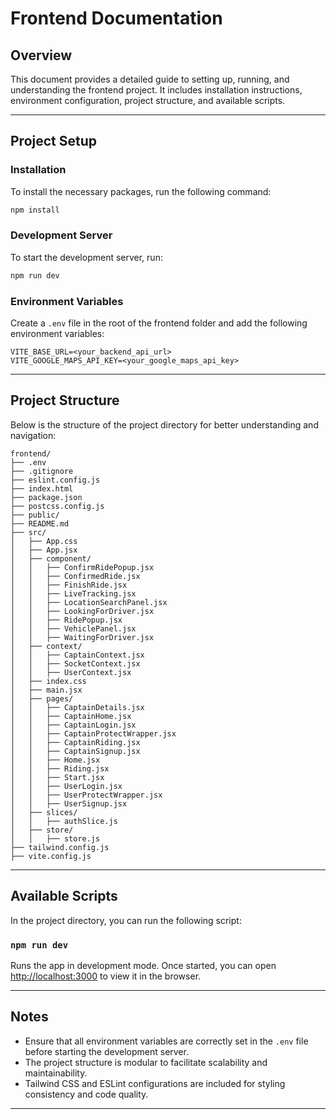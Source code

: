 # Frontend Documentation

## Overview

This document provides a detailed guide to setting up, running, and understanding the frontend project. It includes installation instructions, environment configuration, project structure, and available scripts.

---

## Project Setup

### Installation

To install the necessary packages, run the following command:

```bash
npm install
```

### Development Server

To start the development server, run:

```bash
npm run dev
```

### Environment Variables

Create a `.env` file in the root of the frontend folder and add the following environment variables:

```env
VITE_BASE_URL=<your_backend_api_url>
VITE_GOOGLE_MAPS_API_KEY=<your_google_maps_api_key>
```

---

## Project Structure

Below is the structure of the project directory for better understanding and navigation:

```plaintext
frontend/
├── .env
├── .gitignore
├── eslint.config.js
├── index.html
├── package.json
├── postcss.config.js
├── public/
├── README.md
├── src/
│   ├── App.css
│   ├── App.jsx
│   ├── component/
│   │   ├── ConfirmRidePopup.jsx
│   │   ├── ConfirmedRide.jsx
│   │   ├── FinishRide.jsx
│   │   ├── LiveTracking.jsx
│   │   ├── LocationSearchPanel.jsx
│   │   ├── LookingForDriver.jsx
│   │   ├── RidePopup.jsx
│   │   ├── VehiclePanel.jsx
│   │   ├── WaitingForDriver.jsx
│   ├── context/
│   │   ├── CaptainContext.jsx
│   │   ├── SocketContext.jsx
│   │   ├── UserContext.jsx
│   ├── index.css
│   ├── main.jsx
│   ├── pages/
│   │   ├── CaptainDetails.jsx
│   │   ├── CaptainHome.jsx
│   │   ├── CaptainLogin.jsx
│   │   ├── CaptainProtectWrapper.jsx
│   │   ├── CaptainRiding.jsx
│   │   ├── CaptainSignup.jsx
│   │   ├── Home.jsx
│   │   ├── Riding.jsx
│   │   ├── Start.jsx
│   │   ├── UserLogin.jsx
│   │   ├── UserProtectWrapper.jsx
│   │   ├── UserSignup.jsx
│   ├── slices/
│   │   ├── authSlice.js
│   ├── store/
│   │   ├── store.js
├── tailwind.config.js
├── vite.config.js
```

---

## Available Scripts

In the project directory, you can run the following script:

### `npm run dev`

Runs the app in development mode. Once started, you can open [http://localhost:3000](http://localhost:3000) to view it in the browser.

---

## Notes

- Ensure that all environment variables are correctly set in the `.env` file before starting the development server.
- The project structure is modular to facilitate scalability and maintainability.
- Tailwind CSS and ESLint configurations are included for styling consistency and code quality.

---



